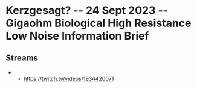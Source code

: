 # Kerzgesagt? -- 24 Sept 2023 -- Gigaohm Biological High Resistance Low Noise Information Brief

## Streams
- - https://twitch.tv/videos/1934420071


